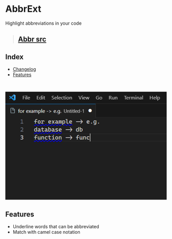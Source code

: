 # AbbrExt

Highlight abbreviations in your code

> ## [Abbr src](https://github.com/abbrcode/abbreviations-in-code)

## Index
- [Changelog](https://github.com/T1xx1/AbbrExt/blob/main/CHANGELOG.md)
- [Features](#features)

<br />

![](https://raw.githubusercontent.com/T1xx1/AbbrExt/main/img/screenshoot.png)

## Features

- Underline words that can be abbreviated
- Match with camel case notation